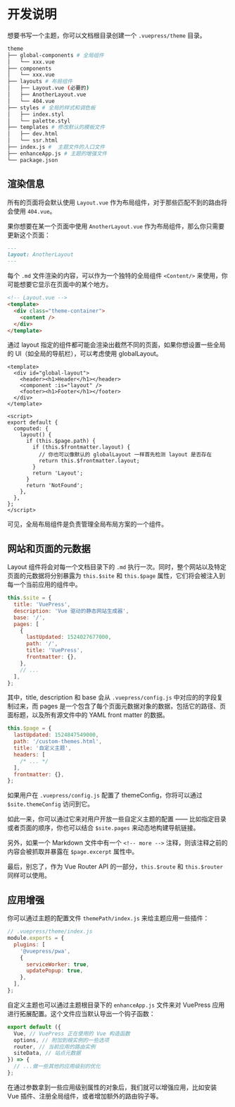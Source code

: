 # 开发说明

想要书写一个主题，你可以文档根目录创建一个 `.vuepress/theme` 目录。

```bash
theme
├── global-components # 全局组件
│   └── xxx.vue
├── components
│   └── xxx.vue
├── layouts # 布局组件
│   ├── Layout.vue (必要的)
│   ├── AnotherLayout.vue
│   └── 404.vue
├── styles # 全局的样式和调色板
│   ├── index.styl
│   └── palette.styl
├── templates # 修改默认的模板文件
│   ├── dev.html
│   └── ssr.html
├── index.js #  主题文件的入口文件
├── enhanceApp.js # 主题的增强文件
└── package.json
```

## 渲染信息

所有的页面将会默认使用 `Layout.vue` 作为布局组件，对于那些匹配不到的路由将会使用 `404.vue`。

果你想要在某一个页面中使用 `AnotherLayout.vue` 作为布局组件，那么你只需要更新这个页面：

```md
---
layout: AnotherLayout
---
```

每个 `.md` 文件渲染的内容，可以作为一个独特的全局组件 `<Content/>` 来使用，你可能想要它显示在页面中的某个地方。

```html
<!-- Layout.vue -->
<template>
  <div class="theme-container">
    <content />
  </div>
</template>
```

通过 layout 指定的组件都可能会渲染出截然不同的页面，如果你想设置一些全局的 UI（如全局的导航栏），可以考虑使用 globalLayout。

```vue
<template>
  <div id="global-layout">
    <header><h1>Header</h1></header>
    <component :is="layout" />
    <footer><h1>Footer</h1></footer>
  </div>
</template>

<script>
export default {
  computed: {
    layout() {
      if (this.$page.path) {
        if (this.$frontmatter.layout) {
          // 你也可以像默认的 globalLayout 一样首先检测 layout 是否存在
          return this.$frontmatter.layout;
        }
        return 'Layout';
      }
      return 'NotFound';
    },
  },
};
</script>
```

可见，全局布局组件是负责管理全局布局方案的一个组件。

## 网站和页面的元数据

Layout 组件将会对每一个文档目录下的 `.md` 执行一次。同时，整个网站以及特定页面的元数据将分别暴露为 `this.$site` 和 `this.$page` 属性，它们将会被注入到每一个当前应用的组件中。

```js
this.$site = {
  title: 'VuePress',
  description: 'Vue 驱动的静态网站生成器',
  base: '/',
  pages: [
    {
      lastUpdated: 1524027677000,
      path: '/',
      title: 'VuePress',
      frontmatter: {},
    },
    // ...
  ],
};
```

其中，title, description 和 base 会从 `.vuepress/config.js` 中对应的的字段复制过来，而 pages 是一个包含了每个页面元数据对象的数据，包括它的路径、页面标题，以及所有源文件中的 YAML front matter 的数据。

```js
this.$page = {
  lastUpdated: 1524847549000,
  path: '/custom-themes.html',
  title: '自定义主题',
  headers: [
    /* ... */
  ],
  frontmatter: {},
};
```

如果用户在 `.vuepress/config.js` 配置了 themeConfig，你将可以通过 `$site.themeConfig` 访问到它。

如此一来，你可以通过它来对用户开放一些自定义主题的配置 —— 比如指定目录或者页面的顺序，你也可以结合 `$site.pages` 来动态地构建导航链接。

另外，如果一个 Markdown 文件中有一个 `<!-- more -->` 注释，则该注释之前的内容会被抓取并暴露在 `$page.excerpt` 属性中。

最后，别忘了，作为 Vue Router API 的一部分，`this.$route` 和 `this.$router` 同样可以使用。

## 应用增强

你可以通过主题的配置文件 `themePath/index.js` 来给主题应用一些插件：

```js
// .vuepress/theme/index.js
module.exports = {
  plugins: [
    '@vuepress/pwa',
    {
      serviceWorker: true,
      updatePopup: true,
    },
  ],
};
```

自定义主题也可以通过主题根目录下的 `enhanceApp.js` 文件来对 VuePress 应用进行拓展配置。这个文件应当默认导出一个钩子函数：

```js
export default ({
  Vue, // VuePress 正在使用的 Vue 构造函数
  options, // 附加到根实例的一些选项
  router, // 当前应用的路由实例
  siteData, // 站点元数据
}) => {
  // ...做一些其他的应用级别的优化
};
```

在通过参数拿到一些应用级别属性的对象后，我们就可以增强应用，比如安装 Vue 插件、注册全局组件，或者增加额外的路由钩子等。
